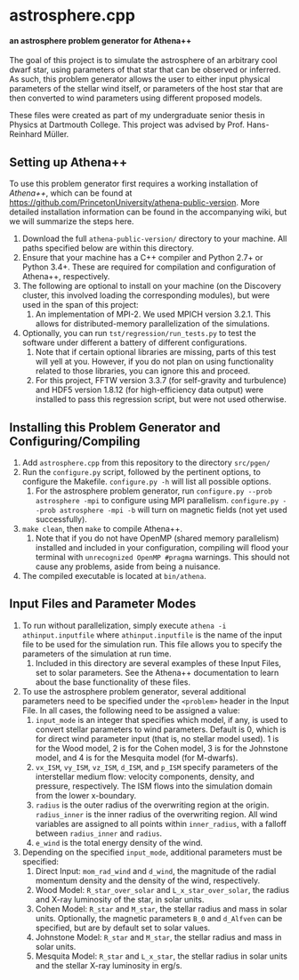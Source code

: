 # astrosphere.cpp
#### an astrosphere problem generator for Athena++

The goal of this project is to simulate the astrosphere of an arbitrary cool dwarf star, using parameters of that star that can be observed or inferred. As such, this problem generator allows the user to either input physical parameters of the stellar wind itself, or parameters of the host star that are then converted to wind parameters using different proposed models.

These files were created as part of my undergraduate senior thesis in Physics at Dartmouth College. This project was advised by Prof. Hans-Reinhard Müller.

## Setting up Athena++
To use this problem generator first requires a working installation of *Athena++*, which can be found at https://github.com/PrincetonUniversity/athena-public-version. More detailed installation information can be found in the accompanying wiki, but we will summarize the steps here.

1. Download the full ```athena-public-version/``` directory to your machine. All paths specified below are within this directory.
2. Ensure that your machine has a C++ compiler and Python 2.7+ or Python 3.4+. These are required for compilation and configuration of Athena++, respectively.
3. The following are optional to install on your machine (on the Discovery cluster, this involved loading the corresponding modules), but were used in the span of this project:
    1. An implementation of MPI-2. We used MPICH version 3.2.1. This allows for distributed-memory parallelization of the simulations.
4. Optionally, you can run ```tst/regression/run_tests.py``` to test the software under different a battery of different configurations.
    1. Note that if certain optional libraries are missing, parts of this test will yell at you. However, if you do not plan on using functionality related to those libraries, you can ignore this and proceed.
    2. For this project, FFTW version 3.3.7 (for self-gravity and turbulence) and HDF5 version 1.8.12 (for high-efficiency data output) were installed to pass this regression script, but were not used otherwise.

## Installing this Problem Generator and Configuring/Compiling
1. Add ```astrosphere.cpp``` from this repository to the directory ```src/pgen/```
2. Run the ```configure.py``` script, followed by the pertinent options, to configure the Makefile. ```configure.py -h``` will list all possible options.
    1. For the astrosphere problem generator, run ```configure.py --prob astrosphere -mpi``` to configure using MPI parallelism. ```configure.py --prob astrosphere -mpi -b``` will turn on magnetic fields (not yet used successfully).
3. ```make clean```, then ```make``` to compile Athena++.
    1. Note that if you do not have OpenMP (shared memory parallelism) installed and included in your configuration, compiling will flood your terminal with ```unrecognized OpenMP #pragma``` warnings. This should not cause any problems, aside from being a nuisance.
4. The compiled executable is located at ```bin/athena```.

## Input Files and Parameter Modes
1. To run without parallelization, simply execute ```athena -i athinput.inputfile``` where ```athinput.inputfile``` is the name of the input file to be used for the simulation run. This file allows you to specify the parameters of the simulation at run time.
    1. Included in this directory are several examples of these Input Files, set to solar parameters. See the Athena++ documentation to learn about the base functionality of these files.
2. To use the astrosphere problem generator, several additional parameters need to be specified under the ```<problem>``` header in the Input File. In all cases, the following need to be assigned a value:
    1. ```input_mode``` is an integer that specifies which model, if any, is used to convert stellar parameters to wind parameters. Default is 0, which is for direct wind parameter input (that is, no stellar model used). 1 is for the Wood model, 2 is for the Cohen model, 3 is for the Johnstone model, and 4 is for the Mesquita model (for M-dwarfs).
    2. ```vx_ISM```, ```vy_ISM```, ```vz_ISM```, ```d_ISM```, and ```p_ISM``` specify parameters of the interstellar medium flow: velocity components, density, and pressure, respectively. The ISM flows into the simulation domain from the lower x-boundary.
    3. ```radius``` is the outer radius of the overwriting region at the origin. ```radius_inner``` is the inner radius of the overwriting region. All wind variables are assigned to all points within ```inner_radius```, with a falloff between ```radius_inner``` and ```radius```.
    4. ```e_wind``` is the total energy density of the wind.
3. Depending on the specified ```input_mode```, additional parameters must be specified:
    1. Direct Input: ```mom_rad_wind``` and ```d_wind```, the magnitude of the radial momentum density and the density of the wind, respectively.
    2. Wood Model: ```R_star_over_solar``` and ```L_x_star_over_solar```, the radius and X-ray luminosity of the star, in solar units.
    3. Cohen Model: ```R_star``` and ```M_star```, the stellar radius and mass in solar units. Optionally, the magnetic parameters ```B_0``` and ```d_Alfven``` can be specified, but are by default set to solar values.
    4. Johnstone Model: ```R_star``` and ```M_star```, the stellar radius and mass in solar units.
    5. Mesquita Model: ```R_star``` and ```L_x_star```, the stellar radius in solar units and the stellar X-ray luminosity in erg/s.
    

